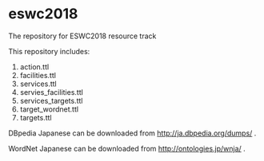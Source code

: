 # eswc2018
The repository for ESWC2018 resource track

This repository includes:
1. action.ttl
2. facilities.ttl
3. services.ttl
4. servies_facilities.ttl
5. services_targets.ttl
6. target_wordnet.ttl
7. targets.ttl

DBpedia Japanese can be downloaded from http://ja.dbpedia.org/dumps/ .

WordNet Japanese can be downloaded from http://ontologies.jp/wnja/ .
